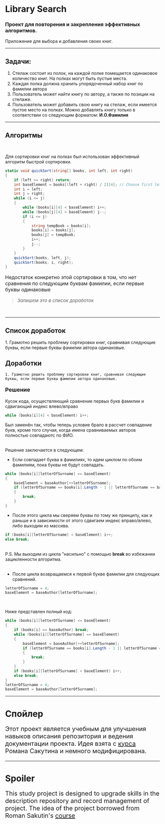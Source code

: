 # Library Search
<b><h3>Проект для повторения и закрепления эффективных алгоритмов.</h3></b>
Приложение для выбора и добавления своих книг.<br/>
***
Задачи:<br/>
---
1.  Стелаж состоит из полок, на каждой полке помещается одинаковое количество книг. На полках могут быть пустые места.
2.  Каждая полка должна хранить упорядоченный набор книг по фамилии автора
3.  Пользователь может найти книгу по автору, а также по позиции на стелаже.
4.  Пользователь может добавить свою книгу на стелаж, если имеется пустое место на полках. Можно добавлять книгу только в соответствии со следующим форматом: **И.О.Фамилия**
---
## Алгоритмы
<br/>
<p style="font-size: 14px">Для сортировки книг на полках был использован эффективный алгоритм быстрой сортировки.</p>

```cs
static void quickSort(string[] books, int left, int right)
{
    if (left >= right) return;
    int baseElement = books[(left + right) / 2][4]; // Choose first letter in surname.
    int i = left;
    int j = right;
    while (i <= j)
    {
        while (books[i][4] < baseElement) i++;
        while (books[j][4] > baseElement) j--;
        if (i <= j)
        {
            string tempBook = books[i];
            books[i] = books[j];
            books[j] = tempBook;
            i++;
            j--;
        }
    }
    quickSort(books, left, j);
    quickSort(books, i, right);
}
```
<p style="font-size: 16px">Недостаток конкретно этой сортировки в том, что нет сравнения по следующим буквам фамилии, если первые буквы одинаковые</p>

><em style="font-size: 15px">Запишем это в список доработок</em>
<br/>

---

## Список доработок
<p style="font-size:14px">
1. Грамотно решить проблему сортировки книг, сравнивая следующие буквы, если первые буквы фамилии автора одинаковые.
<br/>
</p>

## Доработки
    1. Грамотно решить проблему сортировки книг, сравнивая следующие буквы, если первые буквы фамилии автора одинаковые.
<p style="font-size:18px"><b>Решение</b><br/></p>
<p style="font-size:14px">Кусок кода, осуществляющий сравнение первых букв фамилии и сдвигающий индекс влево/вправо

```C#
while (books[i][4] < baseElement) i++;
```

Был заменён так, чтобы теперь условие брало в рассчет совпадение букв, кроме того случая, когда имена сравниваемых авторов полностью совпадаютс по ФИО.<br/><br/>

Решение заключается в следующем: <br/>
+ Если совпадает буква в фамилиях, то идем циклом по обоим фамилиям, пока буквы не будут совпадать.
```cs
while (books[i][letterOfSurname] == baseElement)
{
    baseElement = baseAuthor[++letterOfSurname];
    if (letterOfSurname == books[i].Length - 1 || letterOfSurname == baseAuthor.Length - 1)
    {
        break;
    }
}
```
+ После этого цикла мы сверяем буквы по тому же принципу, как и раньше и в зависимости от этого сдвигаем индекс вправо/влево, либо выходим из массива.

```cs
if (books[i][letterOfSurname] < baseElement) i++;
else break;
```
<br/>
P.S. Мы выходим из цикла "насильно" с помощью <b>break</b> во избежании зацикленности алгоритма.
<br/>
<br/>

+ После цикла возвращаемся к первой букве фамилии для следующих сравнений.

```cs
letterOfSurname = 4;
baseElement = baseAuthor[letterOfSurname];
```
<br/>

Ниже представлен полный код:
```cs
while (books[i][letterOfSurname] <= baseElement)
{
    if (books[i] == baseAuthor) break;
    while (books[i][letterOfSurname] == baseElement)
    {
        baseElement = baseAuthor[++letterOfSurname];
        if (letterOfSurname == books[i].Length - 1 || letterOfSurname == baseAuthor.Length - 1)
        {
            break;
        }
    }
    if (books[i][letterOfSurname] < baseElement) i++;
    else break;
}
letterOfSurname = 4;
baseElement = baseAuthor[letterOfSurname];
```
</p>

---
# Спойлер
<p style="font-size:20px"> Этот проект является учебным для улучшения навыков описания репозитория и ведения документации проекта. Идея взята с <a href="https://www.youtube.com/watch?v=w8rRhAup4kg">курса</a> Романа Сакутина и немного модифицирована.</p>

---
# Spoiler
<p style="font-size:20px"> This study project is designed to upgrade skills in the description repository and record management of project. The idea of the project borrowed from Roman Sakutin's <a href="https://www.youtube.com/watch?v=w8rRhAup4kg">course</a></p>

